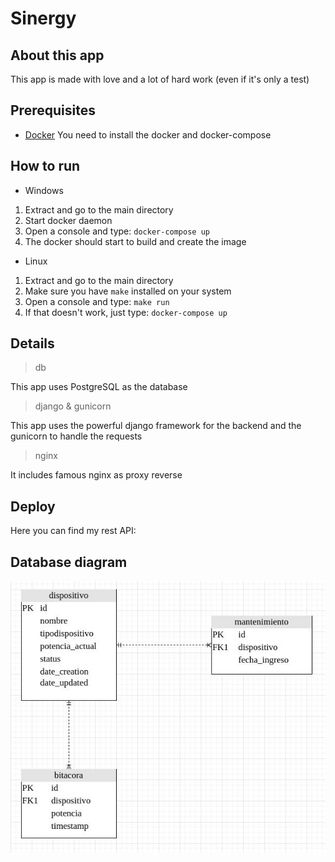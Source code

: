 # Sinergy

## About this app
This app is made with love and a lot of hard work (even if it's only a test)

## Prerequisites
* [Docker](https://docs.docker.com/get-docker/)
You need to install the docker and docker-compose

## How to run


* Windows

1. Extract and go to the main directory
2. Start docker daemon
3. Open a console and type: `docker-compose up`
4. The docker should start to build and create the image

* Linux

1. Extract and go to the main directory
2. Make sure you have `make` installed on your system
3. Open a console and type: `make run`
4. If that doesn't work, just type: `docker-compose up`

## Details
> db

This app uses PostgreSQL as the database

> django & gunicorn

This app uses the powerful django framework for the backend and the gunicorn to handle the requests

> nginx

It includes famous nginx as proxy reverse

## Deploy
Here you can find my rest API:


## Database diagram
![dbdiagram](docs/db_diagram.jpeg)
